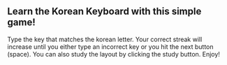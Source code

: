 ## Learn the Korean Keyboard with this simple game!

Type the key that matches the korean letter.  Your correct streak will increase until you either type an incorrect key or you hit the next button (space).  You can also study the layout by clicking the study button.  Enjoy!
